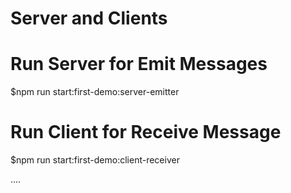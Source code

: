 # Server and Clients

# Run Server for Emit Messages

\$npm run start:first-demo:server-emitter

# Run Client for Receive Message

\$npm run start:first-demo:client-receiver

....
